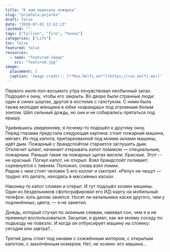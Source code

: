 ```yaml
---
title: "К нам приехала пожарка"
slug: "priehala-pojarka"
draft: false
date: "2020-07-03 12:42:13"  
lastmod: ""
tags: ["Tallinn", "fire", "house"]
categories: ["Life"]
toc: false
featured: false
resources:
  - name: "featured-image"
    src: "featured.jpg"
image:
  placement: 3
  caption: 'Image credit:: [**Rus.Delfi.ee**](https://rus.delfi.ee/)'
---
```


Первого июля пол-восьмого утра почувствовал необычный запах. Подошёл к окну, чтобы его закрыть. Во дворе были странные люди: один в синих шортах, другой в костюме с галстуком. С ними была также молодая женщина в юбке «карандаш» под огромным белым зонтом. Шёл сильный дождь, но они и не собирались прятаться под крышу.
<!--more-->
Удивившись увиденному, я почему-то подошёл к другому окну.  
Перед глазами предстала следующая картина: стоит пожарная машина, мигает. Из-под капота, припаркованной под моими окнами машины, идёт дым. Пожарный с брандспойтом старается заглушить дым. Отключит шланг, начинает открывать капот ломиком — специальным, пожарным. Раньше такие на пожарных щитах висели. Красные. Этот -- не красный. Погнул капот, не открыл. Взял брандспойт поливает: соревнуется с ливнем. Положил, снова взял ломик.  
Рядом с ним стоят человек 5 его коллег и смотрят. «Репу» не чешут — трудно это делать, находясь в массивных касках.  

Наконец-то капот сломан и открыт. И тут подошёл хозяин машины.  
Один из бездельников сфотографировал его ИД-карту на мобильный телефон: хоть делом занялся. Носят ли начальники каски другого, чем у подчинённых, цвета, — я не заметил.  

Дождь, который стучал по оконным сливам, навевал сон, чем я и не преминул воспользоваться. Засыпая, я думал, как же моему соседу по подъезду не повезло. И когда он отбуксирует машину на стоянку: сегодня или завтра?..

Третий день стоит под окнами с сожжённым мотором, с открытым капотом, с закопчённым номером. Нет, не хозяин: его машина…
